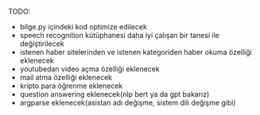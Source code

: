 TODO:

-   bilge.py içindeki kod optimize edilecek
-   speech recognition kütüphanesi daha iyi çalışan bir tanesi ile değiştirilecek
-   istenen haber sitelerinden ve istenen kategoriden haber okuma özelliği eklenecek
-   youtubedan video açma özelliği eklenecek
-   mail atma özelliği eklenecek
-   kripto para öğrenme eklenecek
-   question answering eklenecek(nlp bert ya da gpt bakarız)
-   argparse eklenecek(asistan adı değişme, sistem dili değişme gibi)
